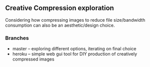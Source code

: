 ## Creative Compression exploration
Considering how compressing images to reduce file size/bandwidth consumption can also be an aesthetic/design choice.

### Branches
- master – exploring different options, iterating on final choice
- heroku – simple web gui tool for DIY production of creatively compressed images